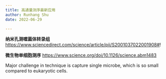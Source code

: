 ```yaml
---
title: 高通量测序最新应用
author: Runhang Shu
date: 2022-06-29

---
```



**纳米孔测噬菌体转录组** https://www.sciencedirect.com/science/article/pii/S2001037022001908#!  

**微生物单细胞测序** https://www.science.org/doi/10.1126/science.abm1483  

Major challenge in technique is capture single microbe, which is so small compared to eukaryotic cells.  
